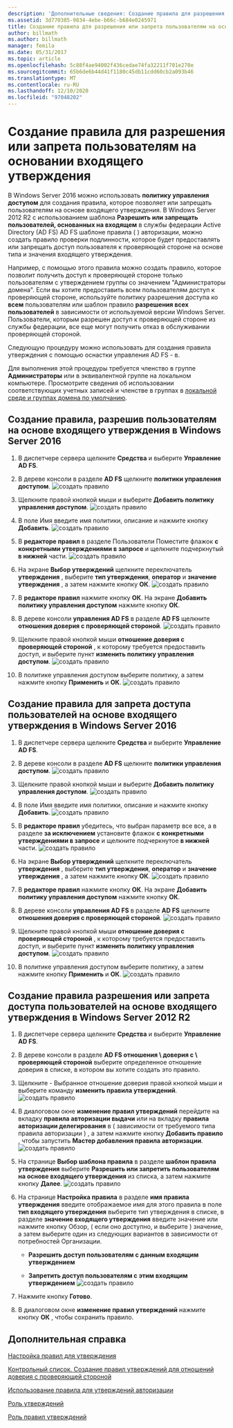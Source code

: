 ```yaml
---
description: 'Дополнительные сведения: Создание правила для разрешения или запрета доступа пользователей на основе входящего утверждения'
ms.assetid: 3d770385-9834-4ebe-b66c-b684e0245971
title: Создание правила для разрешения или запрета пользователям на основании входящего утверждения
author: billmath
ms.author: billmath
manager: femila
ms.date: 05/31/2017
ms.topic: article
ms.openlocfilehash: 5c88f4ae94002f436cedae74fa32211f701e270e
ms.sourcegitcommit: 65b6de6b44d41f1180c45db11cdd60cb2a093b46
ms.translationtype: MT
ms.contentlocale: ru-RU
ms.lasthandoff: 12/10/2020
ms.locfileid: "97048202"
---
```

# <a name="create-a-rule-to-permit-or-deny-users-based-on-an-incoming-claim"></a>Создание правила для разрешения или запрета пользователям на основании входящего утверждения


В Windows Server 2016 можно использовать **политику управления доступом** для создания правила, которое позволяет или запрещать пользователям на основе входящего утверждения.  В Windows Server 2012 R2 с использованием шаблона **Разрешить или запрещать пользователей, основанных на входящем** в службы федерации Active Directory (AD FS) AD FS шаблоне правила \( \) авторизации, можно создать правило проверки подлинности, которое будет предоставлять или запрещать доступ пользователя к проверяющей стороне на основе типа и значения входящего утверждения.

Например, с помощью этого правила можно создать правило, которое позволит получить доступ к проверяющей стороне только пользователям с утверждением группы со значением "Администраторы домена". Если вы хотите предоставить всем пользователям доступ к проверяющей стороне, используйте политику разрешения доступа ко **всем** пользователям или шаблон правило **разрешения всех пользователей** в зависимости от используемой версии Windows Server. Пользователи, которым разрешен доступ к проверяющей стороне из службы федерации, все еще могут получить отказ в обслуживании проверяющей стороной.

Следующую процедуру можно использовать для создания правила утверждения с помощью оснастки управления AD FS \- в.

Для выполнения этой процедуры требуется членство в группе **Администраторы** или в эквивалентной группе на локальном компьютере.  Просмотрите сведения об использовании соответствующих учетных записей и членстве в группах в [локальной среде и группах домена по умолчанию](https://go.microsoft.com/fwlink/?LinkId=83477).

## <a name="to-create-a-rule-to-permit-users-based-on-an-incoming-claim-on-windows-server-2016"></a>Создание правила, разрешив пользователям на основе входящего утверждения в Windows Server 2016

1.  В диспетчере сервера щелкните **Средства** и выберите **Управление AD FS**.

2.  В дереве консоли в разделе **AD FS** щелкните **политики управления доступом**.
![создать правило](media/Create-a-Rule-to-Permit-or-Deny-Users-Based-on-an-Incoming-Claim/permitdeny3.PNG)

3. Щелкните правой кнопкой мыши и выберите **Добавить политику управления доступом**.
![создать правило](media/Create-a-Rule-to-Permit-or-Deny-Users-Based-on-an-Incoming-Claim/permitdeny4.PNG)

4. В поле Имя введите имя политики, описание и нажмите кнопку **Добавить**.
![создать правило](media/Create-a-Rule-to-Permit-or-Deny-Users-Based-on-an-Incoming-Claim/permitdeny5.PNG)

5. В **редакторе правил** в разделе Пользователи Поместите флажок **с конкретными утверждениями в запросе** и щелкните подчеркнутый **в нижней** части.
![создать правило](media/Create-a-Rule-to-Permit-or-Deny-Users-Based-on-an-Incoming-Claim/permitdeny6.PNG)

6. На экране **Выбор утверждений** щелкните переключатель **утверждения** , выберите **тип утверждения**, **оператор** и **значение утверждения** , а затем нажмите кнопку **ОК**.
![создать правило](media/Create-a-Rule-to-Permit-or-Deny-Users-Based-on-an-Incoming-Claim/permitdeny7.PNG)

7.  В **редакторе правил** нажмите кнопку **ОК**.  На экране **Добавить политику управления доступом** нажмите кнопку **ОК**.

8. В дереве консоли **управления AD FS** в разделе **AD FS** щелкните **отношения доверия с проверяющей стороной**.
![создать правило](media/Create-a-Rule-to-Pass-Through-or-Filter-an-Incoming-Claim/claimrule9.PNG)

9.  Щелкните правой кнопкой мыши **отношение доверия с проверяющей стороной** , к которому требуется предоставить доступ, и выберите пункт **изменить политику управления доступом**.
![создать правило](media/Create-a-Rule-to-Permit-All-Users/permitall2.PNG)

10. В политике управления доступом выберите политику, а затем нажмите кнопку **Применить** и **ОК**.
![создать правило](media/Create-a-Rule-to-Permit-or-Deny-Users-Based-on-an-Incoming-Claim/permitdeny8.PNG)

## <a name="to-create-a-rule-to-deny-users-based-on-an-incoming-claim-on-windows-server-2016"></a>Создание правила для запрета доступа пользователей на основе входящего утверждения в Windows Server 2016

1.  В диспетчере сервера щелкните **Средства** и выберите **Управление AD FS**.

2.  В дереве консоли в разделе **AD FS** щелкните **политики управления доступом**.
![создать правило](media/Create-a-Rule-to-Permit-or-Deny-Users-Based-on-an-Incoming-Claim/permitdeny3.PNG)

3. Щелкните правой кнопкой мыши и выберите **Добавить политику управления доступом**.
![создать правило](media/Create-a-Rule-to-Permit-or-Deny-Users-Based-on-an-Incoming-Claim/permitdeny4.PNG)

4. В поле Имя введите имя политики, описание и нажмите кнопку **Добавить**.
![создать правило](media/Create-a-Rule-to-Permit-or-Deny-Users-Based-on-an-Incoming-Claim/permitdeny9.PNG)

5. В **редакторе правил** убедитесь, что выбран параметр все все, а в разделе **за исключением** установите флажок **с конкретными утверждениями в запросе** и щелкните подчеркнутое **в нижней** части.
![создать правило](media/Create-a-Rule-to-Permit-or-Deny-Users-Based-on-an-Incoming-Claim/permitdeny10.PNG)

6. На экране **Выбор утверждений** щелкните переключатель **утверждения** , выберите **тип утверждения**, **оператор** и **значение утверждения** , а затем нажмите кнопку **ОК**.
![создать правило](media/Create-a-Rule-to-Permit-or-Deny-Users-Based-on-an-Incoming-Claim/permitdeny11.PNG)

7.  В **редакторе правил** нажмите кнопку **ОК**.  На экране **Добавить политику управления доступом** нажмите кнопку **ОК**.

8. В дереве консоли **управления AD FS** в разделе **AD FS** щелкните **отношения доверия с проверяющей стороной**.
![создать правило](media/Create-a-Rule-to-Pass-Through-or-Filter-an-Incoming-Claim/claimrule9.PNG)

9.  Щелкните правой кнопкой мыши **отношение доверия с проверяющей стороной** , к которому требуется предоставить доступ, и выберите пункт **изменить политику управления доступом**.
![создать правило](media/Create-a-Rule-to-Permit-All-Users/permitall2.PNG)

10. В политике управления доступом выберите политику, а затем нажмите кнопку **Применить** и **ОК**.
![создать правило](media/Create-a-Rule-to-Permit-or-Deny-Users-Based-on-an-Incoming-Claim/permitdeny12.PNG)


## <a name="to-create-a-rule-to-permit-or-deny-users-based-on-an-incoming-claim-on-windows-server-2012-r2"></a>Создание правила разрешения или запрета доступа пользователей на основе входящего утверждения в Windows Server 2012 R2

1.  В диспетчере сервера щелкните **Средства** и выберите **Управление AD FS**.

2.  В дереве консоли в разделе **AD FS отношения \\ доверия с \\ проверяющей стороной** выберите определенное отношение доверия в списке, в котором вы хотите создать это правило.

3.  Щелкните \- Выбранное отношение доверия правой кнопкой мыши и выберите команду **изменить правила утверждений**.
![создать правило](media/Create-a-Rule-to-Pass-Through-or-Filter-an-Incoming-Claim/claimrule6.PNG)

4.  В диалоговом окне **изменение правил утверждений** перейдите на вкладку **правила авторизации выдачи** или на вкладку **правила авторизации делегирования** в \( зависимости от требуемого типа правила авторизации \) , а затем нажмите кнопку **Добавить правило** , чтобы запустить **Мастер добавления правила авторизации**.
![создать правило](media/Create-a-Rule-to-Permit-All-Users/permitall5.PNG)

5.  На странице **Выбор шаблона правила** в разделе **шаблон правила утверждения** выберите **Разрешить или запретить пользователям на основе входящего утверждения** из списка, а затем нажмите кнопку **Далее**.
![создать правило](media/Create-a-Rule-to-Permit-or-Deny-Users-Based-on-an-Incoming-Claim/permitdeny1.PNG)

6.  На странице **Настройка правила** в разделе **имя правила утверждения** введите отображаемое имя для этого правила в поле **тип входящего утверждения** выберите тип утверждения в списке, в разделе **значение входящего утверждения** введите значение или нажмите кнопку Обзор, \( если оно доступно, и выберите \) значение, а затем выберите один из следующих вариантов в зависимости от потребностей Организации.

    -   **Разрешить доступ пользователям с данным входящим утверждением**

    -   **Запретить доступ пользователям с этим входящим утверждением** 
 ![ создать правило](media/Create-a-Rule-to-Permit-or-Deny-Users-Based-on-an-Incoming-Claim/permitdeny2.PNG)
7.  Нажмите кнопку **Готово**.

8.  В диалоговом окне **изменение правил утверждений** нажмите кнопку **ОК** , чтобы сохранить правило.

## <a name="additional-references"></a>Дополнительная справка
[Настройка правил для утверждения](Configure-Claim-Rules.md)

[Контрольный список. Создание правил утверждений для отношений доверия с проверяющей стороной](/previous-versions/windows/it-pro/windows-server-2012-R2-and-2012/ee913578(v=ws.11))

[Использование правила для утверждений авторизации](../../ad-fs/technical-reference/When-to-Use-an-Authorization-Claim-Rule.md)

[Роль утверждений](../../ad-fs/technical-reference/The-Role-of-Claims.md)

[Роль правил утверждений](../../ad-fs/technical-reference/The-Role-of-Claim-Rules.md)
